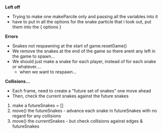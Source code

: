 **Left off**

* Trying to make one makeParcile only and passing all the variables into it
* have to put in all the options for the snake particle that i took out, put them into the { options }

**Errors**

* Snakes not respawning at the start of game.resetGame()
* We remove the snakes at the end of the game so there arent any left in the game to spawn...
* We should just make a snake for each player, instead of for each snake or whatever....
  * when we want to respawn...

**Collisions...**

* Each frame, need to create a "future set of snakes" one move ahead
* Then, check the current snakes against the future snakes


1. make a futureSnakes = []
2. move() the futureSnakes - advance each snake in futureSnakes with no regard for any collisions
3. move() the currentSnakes - but check collisions against edges & futureSnakes
